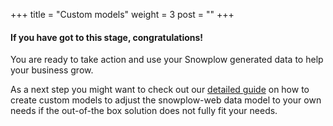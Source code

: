 +++
title = "Custom models"
weight = 3
post = ""
+++

#### If you have got to this stage, congratulations!

You are ready to take action and use your Snowplow generated data to help your business grow.

As a next step you might want to check out our [detailed guide](https://docs.snowplow.io/dbt-snowplow-web/#!/overview/snowplow_web/#custom-modules) on how to create custom models to adjust the snowplow-web data model to your own needs if the out-of-the box solution does not fully fit your needs.
